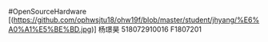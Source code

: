 #OpenSourceHardware
[(https://github.com/ophwsjtu18/ohw19f/blob/master/student/jhyang/%E6%A0%A1%E5%BE%BD.jpg)]
杨璟昊 518072910016 F1807201
